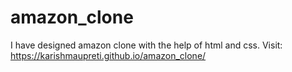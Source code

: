 # amazon_clone
I have designed amazon clone with the help of html and css.
Visit: https://karishmaupreti.github.io/amazon_clone/
